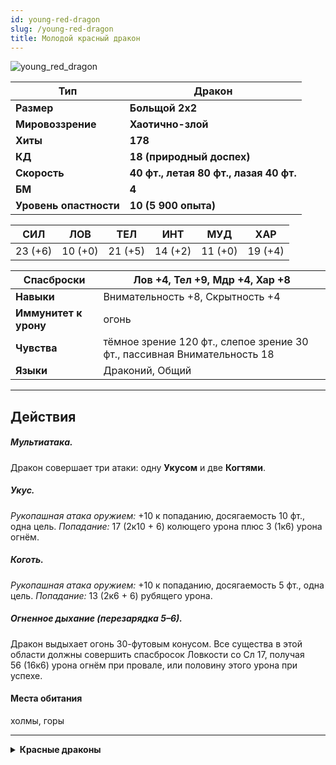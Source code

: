 ```yaml
---
id: young-red-dragon
slug: /young-red-dragon
title: Молодой красный дракон
---
```

![young_red_dragon](/img/token.png)

| **Тип**                | Дракон                                 |
| ---------------------- | -------------------------------------- |
| **Размер**             | **Больщой 2x2**                        |
| **Мировоззрение**      | **Хаотично-злой**                      |
| **Хиты**               | **178**                                |
| **КД**                 | **18 (природный доспех)**              |
| **Скорость**           | **40 фт., летая 80 фт., лазая 40 фт.** |
| **БМ**                 | **4**                                  |
| **Уровень опастности** | **10 (5 900 опыта)**                   |

| **СИЛ** | **ЛОВ** | **ТЕЛ** | **ИНТ** | **МУД** | **ХАР** |
| ------- | ------- | ------- | ------- | ------- | ------- |
| 23 (+6) | 10 (+0) | 21 (+5) | 14 (+2) | 11 (+0) | 19 (+4) |

| **Спасброски**        | Лов +4, Тел +9, Мдр +4, Хар +8                                           |
| --------------------- | ------------------------------------------------------------------------ |
| **Навыки**            | Внимательность +8, Скрытность +4                                         |
| **Иммунитет к урону** | огонь                                                                    |
| **Чувства**           | тёмное зрение 120 фт., слепое зрение 30 фт., пассивная Внимательность 18 |
| **Языки**             | Драконий, Общий                                                          

---
## Действия

##### Мультиатака.
Дракон совершает три атаки: одну **Укусом** и две **Когтями**.
##### Укус.
_Рукопашная атака оружием:_ +10 к попаданию, досягаемость 10 фт., одна цель. _Попадание:_ 17 (2к10 + 6) колющего урона плюс 3 (1к6) урона огнём.
##### Коготь.
_Рукопашная атака оружием:_ +10 к попаданию, досягаемость 5 фт., одна цель. _Попадание:_ 13 (2к6 + 6) рубящего урона.
##### Огненное дыхание (перезарядка 5–6).
Дракон выдыхает огонь 30-футовым конусом. Все существа в этой области должны совершить спасбросок Ловкости со Сл 17, получая 56 (16к6) урона огнём при провале, или половину этого урона при успехе.
#### Места обитания
холмы, горы

---

<details>
  <summary><strong>Красные драконы</strong></summary>
Наиболее алчные из истинных драконов, красные драконы безустанно ищут способ пополнить свои сокровищ. Они исключительно тщеславны, даже по драконьим меркам. Их самомнение отражается в надменном обращении и презрении к другим существам.
Запах серы и пемзы окутывает красного дракона, которого легко узнать по изогнутым назад рогам и перепончатому гребню вдоль хребта. Из его ноздрей на похожей на клюв морде постоянно исходит дым, а в глазах вспыхивают огоньки, когда он злится. Размах крыльев красных драконов больше, чем у любого другого вида цветных драконов, а цвет их переходит от красного к иссиня-чёрному цвету пережжённого металла у края крыльев.
Чешуя вирмлинга красного дракона блестящая и ярко-алая, но темнеет и тускнеет с возрастом, становясь всё толще и крепче. Также их зрачки с возрастом исчезают, и глаза старейших красных драконов становятся похожи на колодцы расплавленной лавы.
**Хозяева гор.** Красные драконы предпочитают селиться в гористой местности, каменистых пустошах и других местах, где они смогли бы забраться достаточно высоко, чтобы осматривать свои владения. Время от времени это приводит их к конфликту с обитающими на холмах медными драконами.  
**Высокомерные тираны.** Красные драконы часто впадают в разрушительную ярость и действуют импульсивно, если их разозлить. Многие культуры считают их классическими представителями злых драконов.  
Ни один другой драконий вид даже отдалённо не сравнится с красными драконами по высокомерию. Эти существа считают себя не менее, чем королями и императорами, а другие драконьи виды ставят себе в подчинение. Веря в то, что они помазаны Тиамат править от её имени, красные драконы считают всех существ в мире своими подчинёнными.  
**Рабы и статус.** Красные драконы — изоляционисты, и яростно защищают свою территорию. Впрочем, они стремятся узнать о событиях в мире, используя низших существ в качестве информаторов, посыльных и шпионов. Они наиболее заинтересованы в новостях о других красных драконах, с которыми они постоянно соревнуются.
Когда им необходимы слуги, красные драконы требуют верности от хаотично-злых гуманоидов. Если те отказывают им в преданности, драконы убивают лидеров племени и заявляют свою власть над выжившими. Существа, служащие красным драконам, живут в постоянном страхе быть испепелёнными или сожранными за то, что не угодили дракону. Большую часть времени они проводят в попытках задобрить владыку, чтобы остаться в живых.  
**Одержимые коллекционеры.** Красные драконы ценят богатство более всего, а их клады поистине легендарны. Они присваивают всё, что имеет какую-то ценность и часто могут на глаз определить ценность вещицы, ошибаясь лишь на пару медяков. Красные драконы особенно любят сокровища, отобранные у убитых ими могучих врагов, выставляя такие вещи напоказ, как доказательство своего превосходства.  
Красный дракон отлично помнит ценность и происхождение каждого предмета в своей сокровищнице, также как и его точное место. Он может заметить пропажу одной монеты и впасть от этого в ярость, бросаясь в погоню за вором, чтобы безжалостно расправиться с ним. Не обнаружив вора, дракон будет бушевать, разрушая города и деревни в попытке утолить свой гнев.

<summary><strong>Цветные драконы</strong></summary>
Белые, зелёные, красные, синие и чёрные драконы представляют злую сторону драконьего рода. Агрессивные, ненасытные и тщеславные, цветные драконы являются тёмными гениями и могучими тиранами, которых боятся другие существа, да и друг друга они тоже боятся.
**Ведомые жадностью.** Цветные драконы алчут сокровищ, и эта жажда красной линией проходит через все их интриги и планы. Они верят, что богатства мира принадлежат им по праву, и цветные драконы присваивают эти сокровища, невзирая на гуманоидов и других существ, которые, по мнению драконов, «украли» их. Горы монет, сверкающих самоцветов и магических вещей — драконьи клады — вошли в легенды. Однако цветные драконы не интересуются коммерцией, и накапливают добро лишь затем, чтобы обладать им.
**Эгоцентричные существа.** Цветных драконов объединяет их чувство превосходства. Они полагают себя самыми могучими и достойными из всех смертных существ. Они общаются с другими существами лишь чтобы продвинуть свои собственные интересы. Краеугольным камнем мировоззрения и личности каждого цветного дракона является твёрдая убеждённость в своём врождённом праве управлять. И пытаться смирить дракона, всё равно, что уговаривать ветер не дуть. Для них даже гуманоиды — всего лишь животные, подходящие на роль дичи для охоты и тягловых животных, кои никак не достойны уважения. 
**Опасные логова.** Драконье логово служит оплотом его власти и хранилищем его сокровищ. Обладающие природной стойкостью и устойчивостью к тяжёлым условиям среды обитания, драконы выбирают и обустраивают логова не для укрытия, но для защиты, предпочитая множество входов и выходов, обеспечивающих безопасность клада. Большинство логовищ цветных драконов скрыто в опасных и отдалённых местах, чтобы не дать никому, кроме самых дерзких смертных какой-либо возможности добраться до них. Чёрный дракон может устроить логово в сердце бескрайних болот, тогда как красный дракон может занять жерло действующего вулкана. А вдобавок к природным условиям, защищающим логово, могучие цветные драконы также используют магических стражей, ловушки и подневольных существ, чтобы защищать их сокровища.
**Королева Злых Драконов.**[Тиамат, Королева Драконов](/docs/tiamat), главенствует среди божеств злых драконов. Она обитает на Авернусе, первом слое Девяти Преисподних. Являясь младшим божеством, Тиамат может даровать заклинания своим последователям, хотя и не любит делиться силами. Она олицетворяет тягу к злу всех драконов, полагая, что мультивселенная и все её сокровища будут однажды принадлежать её одной.  
Тиамат представляет собой гигантскую драконицу, пять голов которой отражают виды драконов, поклоняющихся ей — белых, зелёных, синих, красных и чёрных. Она — ужас на поле боя, способная уничтожить целые армии дыханием своих пяти голов, мощью колдовства и своими страшными когтями.  
Багамут, Платиновый Дракон, с которым Тиамат делит власть над верой всех драконов, является заклятым и самым ненавистным её врагом. Также она враждует с Асмодеем, который давным-давно отобрал у неё власть над Авернусом и продолжает сдерживать силы Королевы Драконов.
</details>
